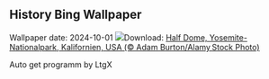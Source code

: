## History Bing Wallpaper
Wallpaper date: 2024-10-01
![](https://www.bing.com/th?id=OHR.HalfDomeYosemite_DE-DE5765529355_UHD.jpg&w=1000)Download: [Half Dome, Yosemite-Nationalpark, Kalifornien, USA (© Adam Burton/Alamy Stock Photo)](https://www.bing.com/th?id=OHR.HalfDomeYosemite_DE-DE5765529355_UHD.jpg)

Auto get programm by LtgX
